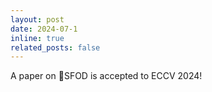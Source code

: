 ```yaml
---
layout: post
date: 2024-07-1
inline: true
related_posts: false
---
```


A paper on SFOD is accepted to ECCV 2024!
